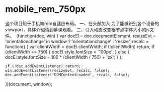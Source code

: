 # mobile_rem_750px
这个项目用于手机端rem自适应布局。
一、在头部加入
  <meta name="viewport" content="width=device-width,minimum-scale=1.0,maximum-scale=1.0,user-scalable=no,minimal-ui">
为了能够识别各个设备的viewport，具体介绍请到慕课观看。
二、引入动态改变根节点字体大小的js文件。
  (function(doc, win) {
    var docEl = doc.documentElement,
        resizeEvt = 'orientationchange' in window ? 'orientationchange' : 'resize',
        recalc = function() {
            var clientWidth = docEl.clientWidth;
            if (!clientWidth) return;
            if (clientWidth >= 750) {
                docEl.style.fontSize = '100px';
            } else {
                docEl.style.fontSize = 100 * (clientWidth / 750) + 'px';
            }
        };

    if (!doc.addEventListener) return;
    win.addEventListener(resizeEvt, recalc, false);
    doc.addEventListener('DOMContentLoaded', recalc, false);
})(document, window);
